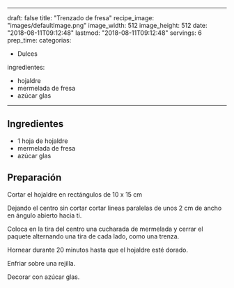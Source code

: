 
---
draft: false
title: "Trenzado de fresa"
recipe_image: "images/defaultImage.png"
image_width: 512
image_height: 512
date: "2018-08-11T09:12:48"
lastmod: "2018-08-11T09:12:48"
servings: 6
prep_time: 
categorias:
  - Dulces

ingredientes:
  - hojaldre
  - mermelada de fresa
  - azúcar glas
---

## Ingredientes
- 1 hoja de hojaldre
- mermelada de fresa
- azúcar glas

## Preparación
Cortar el hojaldre en rectángulos de 10 x 15 cm

Dejando el centro sin cortar cortar lineas paralelas de unos 2 cm de ancho en ángulo abierto hacia ti.

Coloca en la tira del centro una cucharada de mermelada y cerrar el paquete alternando una tira de cada lado, como una trenza.

Hornear durante 20 minutos hasta que el hojaldre esté dorado.

Enfriar sobre una rejilla.

Decorar con azúcar glas.


